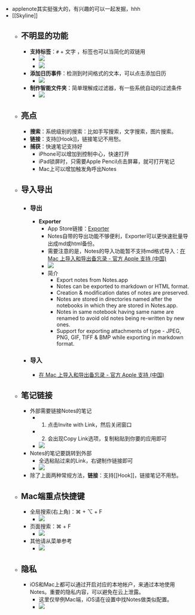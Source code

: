 - applenote其实挺强大的，有兴趣的可以一起发掘，hhh
- [[Skyline]]
    - ## 不明显的功能
        - **支持标签**：`#` + 文字 ，标签也可以当简化的双链用
            - ![](https://firebasestorage.googleapis.com/v0/b/firescript-577a2.appspot.com/o/imgs%2Fapp%2FInsightSphere%2FfdLsDXJY9V.png?alt=media&token=c5f3abd5-a5d7-453e-95b8-5357063a2677)
            - ![](https://firebasestorage.googleapis.com/v0/b/firescript-577a2.appspot.com/o/imgs%2Fapp%2FInsightSphere%2FdjC1anSpku.png?alt=media&token=5a1257d6-9286-432c-ab32-8efe6c9f865e)
        - **添加日历事件**：检测到时间格式的文本，可以点击添加日历
            - ![](https://firebasestorage.googleapis.com/v0/b/firescript-577a2.appspot.com/o/imgs%2Fapp%2FInsightSphere%2Fgiwch7WSCl.png?alt=media&token=16c850c5-963c-4730-bc66-380147128001)
        - **制作智能文件夹**：简单理解成过滤器，有一些系统自动的过滤条件
            - ![](https://firebasestorage.googleapis.com/v0/b/firescript-577a2.appspot.com/o/imgs%2Fapp%2FInsightSphere%2Fh0hakUzKvs.png?alt=media&token=d7ed8008-5562-4ba9-b179-0595e9e02c3e)
    - ## 亮点
        - **搜索**：系统级别的搜索：比如手写搜索，文字搜索，图片搜索。
        - **链接**：支持[[Hook]]，链接笔记不用愁。
        - **捕获**：快速笔记支持好
            - iPhone可以增加到控制中心，快速打开
            - iPad锁屏时，只需要Apple Pencil点击屏幕，就可打开笔记
            - Mac上可以增加触发角呼出Notes
    - ## 导入导出
        - ### 导出
            - **Exporter**
                - App Store链接：[Exporter](https://apps.apple.com/cn/app/exporter/id1099120373?l=en&mt=12)
                - Notes自带的导出功能不够便利，Exporter可以更快速批量导出成md或html备份。
                - 需要注意的是，Notes的导入功能暂不支持md格式导入：[在 Mac 上导入和导出备忘录 - 官方 Apple 支持 (中国)](https://support.apple.com/zh-cn/guide/notes/not201900c07/mac)
                - ![](https://firebasestorage.googleapis.com/v0/b/firescript-577a2.appspot.com/o/imgs%2Fapp%2FInsightSphere%2Fk9J_mi_HmG.png?alt=media&token=3e261795-f1fd-48d6-888e-f17b4ee40816)
                - 简介
                    - Export notes from Notes.app
                    - Notes can be exported to markdown or HTML format.
                    - Creation & modification dates of notes are preserved.
                    - Notes are stored in directories named after the notebooks in which they are stored in Notes.app.
                    - Notes in same notebook having same name are renamed to avoid old notes being re-written by new ones.
                    - Support for exporting attachments of type - JPEG, PNG, GIF, TIFF & BMP while exporting in markdown format.
        - ### 导入
            - [在 Mac 上导入和导出备忘录 - 官方 Apple 支持 (中国)](https://support.apple.com/zh-cn/guide/notes/not201900c07/mac)
    - ## 笔记链接
        - 外部需要链接Notes的笔记
            - 1. 点击Invite with Link，然后关闭窗口
            - 2. 会出现Copy Link选项，复制粘贴到你要的应用即可
            - ![](https://firebasestorage.googleapis.com/v0/b/firescript-577a2.appspot.com/o/imgs%2Fapp%2FInsightSphere%2FRVemIgTRMv.png?alt=media&token=6e7a85e9-9ea4-4912-a701-0bfa72a144a8)
        - Notes的笔记要跳转到外部
            - 全选粘贴过来的Link，右键制作链接即可
            - ![](https://firebasestorage.googleapis.com/v0/b/firescript-577a2.appspot.com/o/imgs%2Fapp%2FInsightSphere%2FJlte0rewH9.png?alt=media&token=339a359e-958e-4253-8e7e-669c167c4969)
        - 除了上面两种常规方法，**链接**：支持[[Hook]]，链接笔记不用愁。
    - ## Mac端重点快捷键
        - 全局搜索(右上角)：⌘ + ⌥ + F
            - ![](https://firebasestorage.googleapis.com/v0/b/firescript-577a2.appspot.com/o/imgs%2Fapp%2FInsightSphere%2FeEnpIrvk_h.png?alt=media&token=66438dbd-5d2d-485c-b2e1-dd02e8fce24e)
        - 页面搜索：⌘ + F
            - ![](https://firebasestorage.googleapis.com/v0/b/firescript-577a2.appspot.com/o/imgs%2Fapp%2FInsightSphere%2F80LSd1MDQ2.png?alt=media&token=28256be2-8231-4d95-be2f-ec63ae38e023)
        - 其他请从菜单参考
            - ![](https://firebasestorage.googleapis.com/v0/b/firescript-577a2.appspot.com/o/imgs%2Fapp%2FInsightSphere%2FgzEOWGsx36.png?alt=media&token=4cff48ce-20ce-4722-919a-64a71f293991)
    - ##  隐私
        - iOS和Mac上都可以通过开启对应的本地帐户，来通过本地使用Notes。重要的隐私内容，可以避免在云上泄露。
            - 这里仅举例Mac端，iOS请在设置中找Notes做类似配置。
            - ![](https://firebasestorage.googleapis.com/v0/b/firescript-577a2.appspot.com/o/imgs%2Fapp%2FInsightSphere%2FyxMxLF4pCz.png?alt=media&token=238e3cda-d332-461a-a9ed-b0914aa5c05a)
